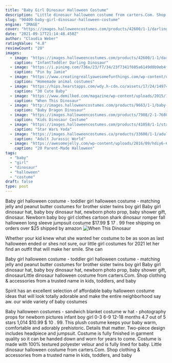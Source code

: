 ```yaml
---
title: "Baby Girl Dinosaur Halloween Costume"
description: "Little dinosaur halloween costume from carters.Com. Shop clothing & accessories from a trusted name in kids, toddlers, and baby"
slug: "90400-baby-girl-dinosaur-halloween-costume"
engine: "IMAGE"
cover: "https://images.halloweencostumes.com/products/42600/1-1/darling-dinosaur-infant-toddler-costume.jpg"
date: "2021-09-17T21:14:48.458Z"
author: "Claudia Weber"
ratingValue: "4.8"
reviewCount: "28"
images:
  - image: "https://images.halloweencostumes.com/products/42600/1-1/darling-dinosaur-infant-toddler-costume.jpg"
    caption: "InfantToddler Darling Dinosaur"
  - image: "https://i.pinimg.com/736x/23/f7/34/23f7341f605a6149d0b9eb4ffd683835--halloween-ideas-halloween-costumes.jpg"
    caption: "Pin by Jamie"
  - image: "https://www.creatingreallyawesomefunthings.com/wp-content/uploads/2014/09/Panda-1-COVER.jpg"
    caption: "Homemade animal costumes"
  - image: "https://hips.hearstapps.com/wdy.h-cdn.co/assets/17/24/1497469285-baby-groot.jpg?crop=1.0xw:1xh;center,top&resize=768:*"
    caption: "30 Cute Baby"
  - image: "https://www.demilked.com/magazine/wp-content/uploads/2015/12/raptor-egg-hatching-dinosaur-candle-firebox-1.jpg"
    caption: "When This Dinosaur"
  - image: "http://images.halloweencostumes.com/products/9663/1-1/baby-dragon-dinosaur-costume.jpg"
    caption: "Baby Dragon Dinosaur"
  - image: "https://images.halloweencostumes.com/products/7988/2-1-76807/kids-dinosaur-costume.jpg"
    caption: "Kids Dinosaur Costume"
  - image: "https://images.halloweencostumes.com/products/41058/1-1/star-wars-toddler-yoda-costume.jpg"
    caption: "Star Wars Yoda"
  - image: "https://images.halloweencostumes.ca/products/33600/1-1/adult-jurassic-world-t-rex-costume.jpg"
    caption: "Adult Jurassic World"
  - image: "https://awesomejelly.com/wp-content/uploads/2016/09/hdiy6-643x1024.jpg"
    caption: "20 Parent-Made Halloween"
tags:
  - "baby"
  - "girl"
  - "dinosaur"
  - "halloween"
  - "costume"
draft: false
type: post
---
```


Baby girl halloween costume - toddler girl halloween costume - matching jelly and peanut butter costumes for brother sister twins boy girl  Baby girl dinosaur hat, baby boy dinosaur hat, newborn photo prop, baby shower gift, dinosaur. Newborn baby boy girl clothes cartoon shark dinosaur romper fall halloween long sleeve jumpsuit costume $17.99 $ 17 . 99 free shipping on orders over $25 shipped by amazon
![When This Dinosaur](https://www.demilked.com/magazine/wp-content/uploads/2015/12/raptor-egg-hatching-dinosaur-candle-firebox-1.jpg "When This Dinosaur")

Whether your kid knew what she wanted her costume to be as soon as last halloween ended or shes not sure, our little girl costumes for 2021 let her find an outfit that will make her smile. She can
<!--inArticleAds-->

<!--galleryOne-->

Baby girl halloween costume - toddler girl halloween costume - matching jelly and peanut butter costumes for brother sister twins boy girl  Baby girl dinosaur hat, baby boy dinosaur hat, newborn photo prop, baby shower gift, dinosaurLittle dinosaur halloween costume from carters.Com. Shop clothing & accessories from a trusted name in kids, toddlers, and baby
<!--inArticleAds-->

<!--galleryTwo-->

Spirit has an excellent selection of affordable baby halloween costume ideas that will look totally adorable and make the entire neighborhood say aw. our wide variety of baby costumes
<!--galleryThree-->

Baby halloween costumes - sandwich blanket costume w hat - photography props for newborn pictures infant boy girl 0-3 6-9 12-18 months 4.7 out of 5 stars 1,014 $10.99 $ 10 . 99. This plush costume keeps your baby warm, comfortable and adorably prehistoric. Details that matter. Two-piece design includes headpiece and jumpsuit. Costume is fully finished in garment quality so it can be handed down and worn for years to come. Costume is made with 100% textured polyester velour and is fully lined for baby. Little dinosaur halloween costume from carters.Com. Shop clothing & accessories from a trusted name in kids, toddlers, and baby